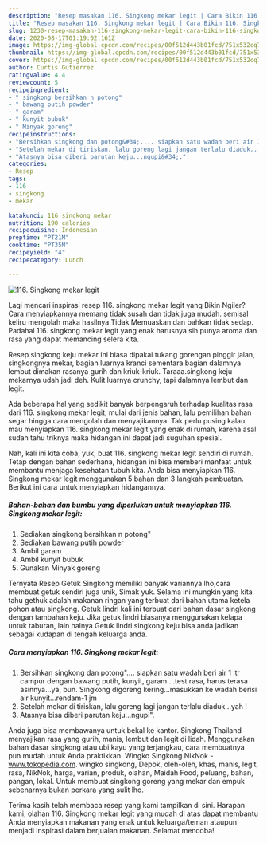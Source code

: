 ```yaml
---
description: "Resep masakan 116. Singkong mekar legit | Cara Bikin 116. Singkong mekar legit Yang Enak Dan Lezat"
title: "Resep masakan 116. Singkong mekar legit | Cara Bikin 116. Singkong mekar legit Yang Enak Dan Lezat"
slug: 1230-resep-masakan-116-singkong-mekar-legit-cara-bikin-116-singkong-mekar-legit-yang-enak-dan-lezat
date: 2020-08-17T01:19:02.161Z
image: https://img-global.cpcdn.com/recipes/00f512d443b01fcd/751x532cq70/116-singkong-mekar-legit-foto-resep-utama.jpg
thumbnail: https://img-global.cpcdn.com/recipes/00f512d443b01fcd/751x532cq70/116-singkong-mekar-legit-foto-resep-utama.jpg
cover: https://img-global.cpcdn.com/recipes/00f512d443b01fcd/751x532cq70/116-singkong-mekar-legit-foto-resep-utama.jpg
author: Curtis Gutierrez
ratingvalue: 4.4
reviewcount: 5
recipeingredient:
- " singkong bersihkan n potong"
- " bawang putih powder"
- " garam"
- " kunyit bubuk"
- " Minyak goreng"
recipeinstructions:
- "Bersihkan singkong dan potong&#34;.... siapkan satu wadah beri air 1 ltr campur dengan bawang putih, kunyit, garam....test rasa, harus terasa asinnya...ya, bun. Singkong digoreng kering...masukkan ke wadah berisi air kunyit...rendam-1 jm"
- "Setelah mekar di tiriskan, lalu goreng lagi jangan terlalu diaduk...yah !"
- "Atasnya bisa diberi parutan keju...ngupi&#34;."
categories:
- Resep
tags:
- 116
- singkong
- mekar

katakunci: 116 singkong mekar 
nutrition: 190 calories
recipecuisine: Indonesian
preptime: "PT21M"
cooktime: "PT35M"
recipeyield: "4"
recipecategory: Lunch

---
```



![116. Singkong mekar legit](https://img-global.cpcdn.com/recipes/00f512d443b01fcd/751x532cq70/116-singkong-mekar-legit-foto-resep-utama.jpg)

Lagi mencari inspirasi resep 116. singkong mekar legit yang Bikin Ngiler? Cara menyiapkannya memang tidak susah dan tidak juga mudah. semisal keliru mengolah maka hasilnya Tidak Memuaskan dan bahkan tidak sedap. Padahal 116. singkong mekar legit yang enak harusnya sih punya aroma dan rasa yang dapat memancing selera kita.

Resep singkong keju mekar ini biasa dipakai tukang gorengan pinggir jalan, singkongnya mekar, bagian luarnya kranci sementara bagian dalamnya lembut dimakan rasanya gurih dan kriuk-kriuk. Taraaa.singkong keju mekarnya udah jadi deh. Kulit luarnya crunchy, tapi dalamnya lembut dan legit.

Ada beberapa hal yang sedikit banyak berpengaruh terhadap kualitas rasa dari 116. singkong mekar legit, mulai dari jenis bahan, lalu pemilihan bahan segar hingga cara mengolah dan menyajikannya. Tak perlu pusing kalau mau menyiapkan 116. singkong mekar legit yang enak di rumah, karena asal sudah tahu triknya maka hidangan ini dapat jadi suguhan spesial.


Nah, kali ini kita coba, yuk, buat 116. singkong mekar legit sendiri di rumah. Tetap dengan bahan sederhana, hidangan ini bisa memberi manfaat untuk membantu menjaga kesehatan tubuh kita. Anda bisa menyiapkan 116. Singkong mekar legit menggunakan 5 bahan dan 3 langkah pembuatan. Berikut ini cara untuk menyiapkan hidangannya.

<!--inarticleads1-->

##### Bahan-bahan dan bumbu yang diperlukan untuk menyiapkan 116. Singkong mekar legit:

1. Sediakan  singkong bersihkan n potong&#34;
1. Sediakan  bawang putih powder
1. Ambil  garam
1. Ambil  kunyit bubuk
1. Gunakan  Minyak goreng


Ternyata Resep Getuk Singkong memiliki banyak variannya lho,cara membuat getuk sendiri juga unik, Simak yuk. Selama ini mungkin yang kita tahu gethuk adalah makanan ringan yang terbuat dari bahan utama ketela pohon atau singkong. Getuk lindri kali ini terbuat dari bahan dasar singkong dengan tambahan keju. Jika getuk lindri biasanya menggunakan kelapa untuk taburan, lain halnya Getuk lindri singkong keju bisa anda jadikan sebagai kudapan di tengah keluarga anda. 

<!--inarticleads2-->

##### Cara menyiapkan 116. Singkong mekar legit:

1. Bersihkan singkong dan potong&#34;.... siapkan satu wadah beri air 1 ltr campur dengan bawang putih, kunyit, garam....test rasa, harus terasa asinnya...ya, bun. Singkong digoreng kering...masukkan ke wadah berisi air kunyit...rendam-1 jm
1. Setelah mekar di tiriskan, lalu goreng lagi jangan terlalu diaduk...yah !
1. Atasnya bisa diberi parutan keju...ngupi&#34;.


Anda juga bisa membawanya untuk bekal ke kantor. Singkong Thailand menyajikan rasa yang gurih, manis, lembut dan legit di lidah. Menggunakan bahan dasar singkong atau ubi kayu yang terjangkau, cara membuatnya pun mudah untuk Anda praktikkan. Wingko Singkong NikNok - www.tokopedia.com. wingko singkong, Depok, oleh-oleh, khas, manis, legit, rasa, NikNok, harga, varian, produk, olahan, Maidah Food, peluang, bahan, pangan, lokal. Untuk membuat singkong goreng yang mekar dan empuk sebenarnya bukan perkara yang sulit lho. 

Terima kasih telah membaca resep yang kami tampilkan di sini. Harapan kami, olahan 116. Singkong mekar legit yang mudah di atas dapat membantu Anda menyiapkan makanan yang enak untuk keluarga/teman ataupun menjadi inspirasi dalam berjualan makanan. Selamat mencoba!
